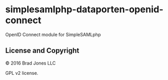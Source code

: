 # simplesamlphp-dataporten-openid-connect
OpenID Connect module for SimpleSAMLphp

## License and Copyright

&copy; 2016 Brad Jones LLC

GPL v2 license.

